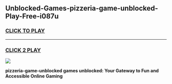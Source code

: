 
## Unblocked-Games-pizzeria-game-unblocked-Play-Free-i087u
<h3>
<a href="https://premium76.site?title=pizzeria-game-unblocked&ref=21A">CLICK TO PLAY</a></h3>
<hr>

<h3>
<a href="https://premium76.site?title=pizzeria-game-unblocked&ref=21A">CLICK 2 PLAY</a>
  
</h3>

<a href="https://premium76.site?title=pizzeria-game-unblocked&ref=21A"><img src="https://clearcache.store/games.png"></a>


**pizzeria-game-unblocked games unblocked: Your Gateway to Fun and Accessible Online Gaming**
